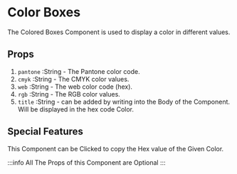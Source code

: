
# Color Boxes

The Colored Boxes Component is used to display a color in different values.

## Props


1. `pantone` :String - The Pantone color code.
2. `cmyk` :String - The CMYK color values.
3. `web` :String - The web color code (hex).
4. `rgb` :String - The RGB color values.
5. `title` :String - can be added by writing into the Body of the Component. Will be displayed in the hex code Color.


## Special Features

This Component can be Clicked to copy the Hex value of the Given Color.



:::info
All The Props of this Component are Optional
:::

